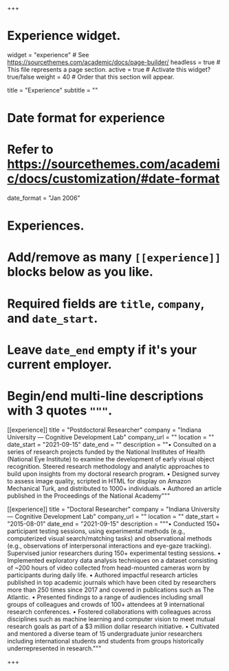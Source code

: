 +++
# Experience widget.
widget = "experience"  # See https://sourcethemes.com/academic/docs/page-builder/
headless = true  # This file represents a page section.
active = true  # Activate this widget? true/false
weight = 40  # Order that this section will appear.

title = "Experience"
subtitle = ""

# Date format for experience
#   Refer to https://sourcethemes.com/academic/docs/customization/#date-format
date_format = "Jan 2006"

# Experiences.
#   Add/remove as many `[[experience]]` blocks below as you like.
#   Required fields are `title`, `company`, and `date_start`.
#   Leave `date_end` empty if it's your current employer.
#   Begin/end multi-line descriptions with 3 quotes `"""`.
[[experience]]
  title = "Postdoctoral Researcher"
  company = "Indiana University — Cognitive Development Lab"
  company_url = ""
  location = ""
  date_start = "2021-09-15"
  date_end = ""
  description = ""• Consulted on a series of research projects funded by the National Institutes of Health (National Eye Institute) to examine the development of early visual object recognition. Steered research methodology and analytic approaches to build upon insights from my doctoral research program.• Designed survey to assess image quality, scripted in HTML for display on Amazon Mechanical Turk, and distributed to 1000+ individuals.• Authored an article published in the Proceedings of the National Academy"""

[[experience]]
  title = "Doctoral Researcher"
  company = "Indiana University — Cognitive Development Lab"
  company_url = ""
  location = ""
  date_start = "2015-08-01"
  date_end = "2021-09-15"
  description = """• Conducted 150+ participant testing sessions, using experimental methods (e.g., computerized visual search/matching tasks) and observational methods (e.g., observations of interpersonal interactions and eye-gaze tracking). Supervised junior researchers during 150+ experimental testing sessions.• Implemented exploratory data analysis techniques on a dataset consisting of ~200 hours of video collected from head-mounted cameras worn by participants during daily life.• Authored impactful research articles published in top academic journals which have been cited by researchers more than 250 times since 2017 and covered in publications such as The Atlantic.• Presented findings to a range of audiences including small groups of colleagues and crowds of 100+ attendees at 9 international research conferences.• Fostered collaborations with colleagues across disciplines such as machine learning and computer vision to meet mutual research goals as part of a $3 million dollar research initiative.• Cultivated and mentored a diverse team of 15 undergraduate junior researchers including international students and students from groups historically underrepresented in research."""

+++
